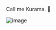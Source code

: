 Call me Kurama. :fox_face:

![image](https://user-images.githubusercontent.com/71838352/139460888-b6b4aef5-adfb-40d2-9001-92100c04d614.png)
